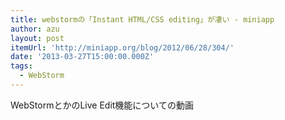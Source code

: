 ```yaml
---
title: webstormの「Instant HTML/CSS editing」が凄い - miniapp
author: azu
layout: post
itemUrl: 'http://miniapp.org/blog/2012/06/28/304/'
date: '2013-03-27T15:00:00.000Z'
tags:
  - WebStorm
---
```

WebStormとかのLive Edit機能についての動画

